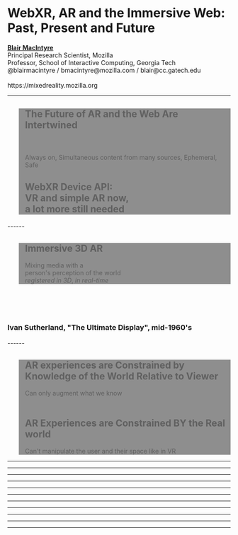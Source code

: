 <!-- .slide: data-background="resources/textures/background-radial.jpeg"  -->

<div class="talk-title">
	<h1>WebXR, AR and the Immersive Web:<br>Past, Present and Future</h1>
    <p class="talk-info">
		<b><a href="http://blairmacintyre.me">Blair MacIntyre</a></b>
		<br>
		Principal Research Scientist, Mozilla <br>
		Professor, School of Interactive Computing, Georgia Tech<br>
		@blairmacintyre / bmacintyre@mozilla.com / blair@cc.gatech.edu <br>
		<br>https://mixedreality.mozilla.org
    </p>
</div>

<!-- NOTES -->
------
<!-- .slide: data-background="resources/textures/terminator.png" -->
<blockquote style="background: rgba(32, 32, 32, 0.5);">
<h2>The Future of AR and the Web Are Intertwined</h2>
  <br>
  <br>
  Always on, Simultaneous content from many sources, Ephemeral, Safe
  <br>  
  <h2>WebXR Device API:<br> VR and simple AR now, <bR>a lot more still needed</h2>
</blockquote>
------

<!-- .slide: data-background="resources/textures/vhfrsword-of-damocles.jpg"  -->
<blockquote style="background: rgba(32, 32, 32, 0.5);">
<h2>Immersive 3D AR</h2>
<p>Mixing media with a <br>person's perception of the world<br><span class="green"><em>registered in 3D</em></span><span class="green">, <em>in real-time</em></span></p>
</blockquote>
<br>
<br>
<br>

<h3>Ivan Sutherland, "The Ultimate Display", mid-1960's</h3>
------
<!-- .slide: data-background="resources/textures/ften-large.jpg" -->
<blockquote style="background: rgba(32, 32, 32, 0.5);">
<h2>AR experiences are Constrained by Knowledge of the World Relative to Viewer</h2>

Can only augment <span class="green">what we know</span>
<br><br>
<h2>AR Experiences are Constrained BY the Real world</h2>
Can't manipulate <span class="green">the user and their space</span> like in VR
</blockquote>

------
<!-- .slide: data-background="resources/textures/industrial-medical.png"  -->

------
<!-- .slide: data-background="resources/textures/blair-montage.png"  -->

------
<!-- .slide: data-background="resources/textures/collaborative-ar.png"  -->

------

<!-- .slide: data-background="resources/textures/mozillian-blair.png"  -->

------

<!-- .slide: data-background="resources/textures/mozilla-com.png"  data-background-size="contain"  -->

------

<!-- .slide: data-background="resources/textures/mozilla-org2.png"  -->

------

<!-- .slide: data-background="resources/textures/argonjs-github.png"  -->

------

<!-- .slide: data-background="resources/textures/argon1-appstore.png" data-background-size="contain"   -->

------

<!-- .slide: data-background="resources/textures/argon2-appstore.png" data-background-size="contain"  -->
------

<!-- .slide: data-background="resources/textures/argon3-appstore.png" data-background-size="contain"  -->
------

<!-- .slide: data-background="resources/textures/argon4-appstore.png" data-background-size="contain"  -->

